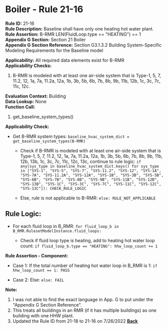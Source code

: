 
# Boiler - Rule 21-16  

**Rule ID:** 21-16  
**Rule Description:** Baseline shall have only one heating hot water plant.  
**Rule Assertion:** B-RMR LEN(FluidLoop.type == "HEATING") == 1  
**Appendix G Section:** Section 21 Boiler  
**Appendix G Section Reference:** Section G3.1.3.2 Building System-Specific Modeling Requirements for the Baseline model  

**Applicability:** All required data elements exist for B-RMR  
**Applicability Checks:**  

1. B-RMR is modeled with at least one air-side system that is Type-1, 5, 7, 11.2, 12, 1a, 7a, 11.2a, 12a, 1b, 3b, 5b, 6b, 7b, 8b, 9b, 11b, 12b, 1c, 3c, 7c, 11c, 12c.

**Evaluation Context:** Building  
**Data Lookup:** None  
**Function Call:**  

1. get_baseline_system_types()

**Applicability Check:**

- Get B-RMR system types: `baseline_hvac_system_dict = get_baseline_system_types(B-RMR)`

  - Check if B-RMR is modeled with at least one air-side system that is Type-1, 5, 7, 11.2, 12, 1a, 7a, 11.2a, 12a, 1b, 3b, 5b, 6b, 7b, 8b, 9b, 11b, 12b, 13b, 1c, 3c, 7c, 11c, 12c, 13c, continue to rule logic: `if any(sys_type in baseline_hvac_system_dict.keys() for sys_type in ["SYS-1", "SYS-5", "SYS-7", "SYS-11.2", "SYS-12", "SYS-1A", "SYS-7A", "SYS-11.2A", "SYS-12A", "SYS-1B", "SYS-3B", "SYS-5B", "SYS-6B", "SYS-7B", "SYS-8B", "SYS-9B", "SYS-11B", "SYS-12B", "SYS-13B", "SYS-1C", "SYS-3C", "SYS-7C", "SYS-11C", "SYS-12C", "SYS-13C"]): CHECK_RULE_LOGIC`

  - Else, rule is not applicable to B-RMR: `else: RULE_NOT_APPLICABLE`

## Rule Logic:  

- For each fluid loop in B_RMR: `for fluid_loop_b in B_RMR.RulesetModelInstance.fluid_loops:`

  - Check if fluid loop type is heating, add to heating hot water loop count: `if fluid_loop_b.type == "HEATING": hhw_loop_count += 1`

**Rule Assertion - Component:**

- Case 1: If the total number of heating hot water loop in B_RMR is 1: `if hhw_loop_count == 1: PASS`

- Case 2: Else: `else: FAIL`

**Note:**

1. I was not able to find the exact language in App. G to put under the "Appendix G Section Reference".
2. This treats all buildings in an RMR (if it has multiple buildings) as one building with one HHW plant.
3. Updated the Rule ID from 21-18 to 21-16 on 7/26/2022
**[Back](../_toc.md)**